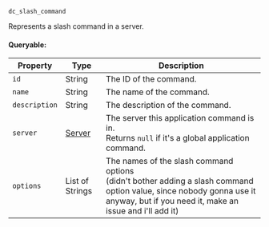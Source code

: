 `dc_slash_command`

Represents a slash command in a server.

#### Queryable:

| Property             | Type                        | Description                                                                                                                                                                        |
|----------------------|-----------------------------|------------------------------------------------------------------------------------------------------------------------------------------------------------------------------------|
| `id`                 | String                      | The ID of the command.                                                                                                                                                             |
| `name`               | String                      | The name of the command.                                                                                                                                                           |
| `description`        | String                      | The description of the command.                                                                                                                                                    |
| `server`             | [Server](/values/server.md) | The server this application command is in.<br>Returns `null` if it's a global application command.                                                                                 |
| `options`            | List of Strings             | The names of the slash command options<br>(didn't bother adding a slash command option value, since nobody gonna use it anyway, but if you need it, make an issue and i'll add it) |